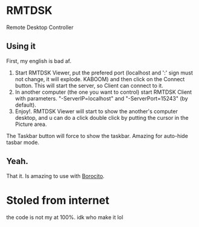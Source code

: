 # RMTDSK
Remote Desktop Controller

## Using it
First, my english is bad af.

1. Start RMTDSK Viewer, put the prefered port (localhost and ':' sign must not change, it will explode. KABOOM) and then click on the Connect button. This will start the server, so Client can connect to it.
2. In another computer (the one you want to control) start RMTDSK Client with parameters. "-ServerIP=localhost" and "-ServerPort=15243" (by default).
3. Enjoy!. RMTDSK Viewer will start to show the another's computer desktop, and u can do a click double click by putting the cursor in the Picture area.

The Taskbar button will force to show the taskbar. Amazing for auto-hide tasbar mode.

## Yeah.
That it. Is amazing to use with [Borocito](https://github.com/Zhenboro/Borocito).

# Stoled from internet
the code is not my at 100%. idk who make it lol
